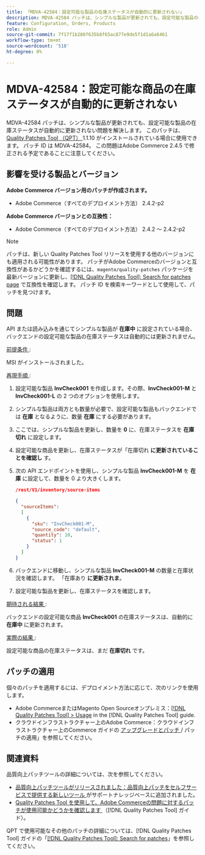 ```yaml
---
title: 「MDVA-42584：設定可能な製品の在庫ステータスが自動的に更新されない」
description: MDVA-42584 パッチは、シンプルな製品が更新されても、設定可能な製品の在庫ステータスが自動的に更新されない問題を解決します。 このパッチは、[Quality Patches Tool （QPT） ] （https://experienceleague.adobe.com/en/docs/commerce-knowledge-base/kb/announcements/commerce-announcements/magento-quality-patches-released-new-tool-to-self-serve-quality-patches） 1.1.10 がインストールされている場合に利用できます。 パッチ ID は MDVA-42584。 この問題はAdobe Commerce 2.4.5 で修正される予定であることに注意してください。
feature: Configuration, Orders, Products
role: Admin
source-git-commit: 7f17f1b286f635b8f65ac877e9de5f1d1a6a6461
workflow-type: tm+mt
source-wordcount: '518'
ht-degree: 0%

---
```


# MDVA-42584：設定可能な商品の在庫ステータスが自動的に更新されない

MDVA-42584 パッチは、シンプルな製品が更新されても、設定可能な製品の在庫ステータスが自動的に更新されない問題を解決します。 このパッチは、[Quality Patches Tool （QPT） ](https://experienceleague.adobe.com/en/docs/commerce-knowledge-base/kb/announcements/commerce-announcements/magento-quality-patches-released-new-tool-to-self-serve-quality-patches)1.1.10 がインストールされている場合に使用できます。 パッチ ID は MDVA-42584。 この問題はAdobe Commerce 2.4.5 で修正される予定であることに注意してください。

## 影響を受ける製品とバージョン

**Adobe Commerce バージョン用のパッチが作成されます。**

* Adobe Commerce（すべてのデプロイメント方法） 2.4.2-p2

**Adobe Commerce バージョンとの互換性：**

* Adobe Commerce（すべてのデプロイメント方法） 2.4.2 ～ 2.4.2-p2

>[!NOTE]
>
>パッチは、新しい Quality Patches Tool リリースを使用する他のバージョンにも適用される可能性があります。 パッチがAdobe Commerceのバージョンと互換性があるかどうかを確認するには、`magento/quality-patches` パッケージを最新バージョンに更新し、[[!DNL Quality Patches Tool]: Search for patches page](https://experienceleague.adobe.com/en/docs/commerce-knowledge-base/kb/announcements/commerce-announcements/magento-quality-patches-released-new-tool-to-self-serve-quality-patches) で互換性を確認します。 パッチ ID を検索キーワードとして使用して、パッチを見つけます。

## 問題

API または読み込みを通じてシンプルな製品が **在庫中** に設定されている場合、バックエンドの設定可能な製品の在庫ステータスは自動的には更新されません。

<u> 前提条件 </u>:

MSI がインストールされました。

<u> 再現手順 </u>:

1. 設定可能な製品 **InvCheck001** を作成します。その際、**InvCheck001-M** と **InvCheck001-L** の 2 つのオプションを使用します。
1. シンプルな製品は両方とも数量が必要で、設定可能な製品もバックエンドでは **在庫** となるように、数量 **在庫** にする必要があります。
1. ここでは、シンプルな製品を更新し、数量を **0** に、在庫ステータスを **在庫切れ** に設定します。
1. 設定可能な商品を更新し、在庫ステータスが「在庫切れ **に更新されていることを確認し** す。
1. 次の API エンドポイントを使用し、シンプルな製品 **InvCheck001-M** を **在庫** に設定して、数量を 0 より大きくします。

   ```JSON
   /rest/V1/inventory/source-items
   
   {
     "sourceItems":
     [
       {
         "sku": "InvCheck001-M",
         "source_code": "default",
         "quantity": 10,
         "status": 1
       }
     ]
   }
   ```

1. バックエンドに移動し、シンプルな製品 **InvCheck001-M** の数量と在庫状況を確認します。 「在庫あり **に更新されま**。
1. 設定可能な製品を更新し、在庫ステータスを確認します。

<u> 期待される結果 </u>:

バックエンドの設定可能な商品 **InvCheck001** の在庫ステータスは、自動的に **在庫中** に更新されます。

<u> 実際の結果 </u>:

設定可能な商品の在庫ステータスは、まだ **在庫切れ** です。

## パッチの適用

個々のパッチを適用するには、デプロイメント方法に応じて、次のリンクを使用します。

* Adobe CommerceまたはMagento Open Sourceオンプレミス：[[!DNL Quality Patches Tool] > Usage](/help/tools/quality-patches-tool/usage.md) in the [!DNL Quality Patches Tool] guide.
* クラウドインフラストラクチャー上のAdobe Commerce：クラウドインフラストラクチャー上のCommerce ガイドの [ アップグレードとパッチ ](https://experienceleague.adobe.com/docs/commerce-cloud-service/user-guide/develop/upgrade/apply-patches.html)/ パッチの適用」を参照してください。

## 関連資料

品質向上パッチツールの詳細については、次を参照してください。

* [ 品質向上パッチツールがリリースされました：品質向上パッチをセルフサービスで提供する新しいツール ](https://experienceleague.adobe.com/en/docs/commerce-knowledge-base/kb/announcements/commerce-announcements/magento-quality-patches-released-new-tool-to-self-serve-quality-patches) がサポートナレッジベースに追加されました。
* [Quality Patches Tool を使用して、Adobe Commerceの問題に対するパッチが使用可能かどうかを確認します ](/help/tools/quality-patches-tool/patches-available-in-qpt/check-patch-for-magento-issue-with-magento-quality-patches.md) （[!DNL Quality Patches Tool] ガイド）。

QPT で使用可能なその他のパッチの詳細については、[!DNL Quality Patches Tool] ガイドの「[[!DNL Quality Patches Tool]: Search for patches](https://experienceleague.adobe.com/tools/commerce-quality-patches/index.html)」を参照してください。
